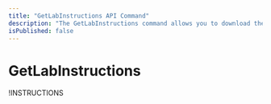 ```yaml
---
title: "GetLabInstructions API Command"
description: "The GetLabInstructions command allows you to download the IDL-MD instructions of a lab as a string."
isPublished: false
---
```


# GetLabInstructions

!INSTRUCTIONS[](https://raw.githubusercontent.com/LearnOnDemandSystems/docs/master/lod/lod-api/api-deprecate-message.md)

<!--
The **GetLabInstructions** command allows you to download the IDL-MD instructions of a lab as a string. 

## Parameters
|Name|Type|Required|Note|
|--- |--- |--- |--- |
|id|Integer (32-bit)|Yes|The ID of the lab profile that will be the source of the instructions. The profile must be owned by the organization on the API consumer.|


## Response
|Property|Type|Nullable|Note|
|--- |--- |--- |--- |
|Instructions|String|True|
|Error|String|True|In the event of an error, this will contain a detailed error message.|
|Status|Integer|false|0 = Error
||||1 = Success|


## Example Usage
Imagine…  A lab profile has an ID = 2393048 and you want to get the content of the instructions.

```
https://labondemand.com/api/v3/GetLabInstructions?id=2393048
```

## Example Response
```linenums
{
    "Instructions": "##Welcome to the world of tomorrow!",
    "Error": null,
    "Status": 1
}
```
-->